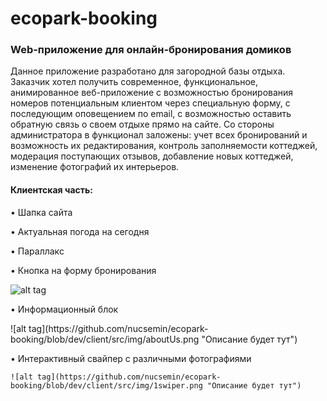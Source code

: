 # ecopark-booking
<h3 align="left">Web-приложение для онлайн-бронирования домиков</h3>

<p align="left">
Данное приложение разработано для загородной базы отдыха. Заказчик хотел получить современное, функциональное, анимированное веб-приложение с возможностью бронирования номеров потенциальным клиентом через специальную форму, с последующим оповещением по email, с возможностью оставить обратную связь о своем отдыхе прямо на сайте. Со стороны администратора в функционал заложены: учет всех бронирований и возможность их редактирования, контроль заполняемости коттеджей, модерация поступающих отзывов, добавление новых коттеджей, изменение фотографий их интерьеров.
  </p>

<h4 align="left">Клиентская часть:</h4>
<p align="left">
   • Шапка сайта 
    </p>
    <p align="left">
   • Актуальная погода на сегодня
    </p>
     <p align="left">
   • Параллакс
    </p>
 <p align="left">
   • Кнопка на форму бронирования 
    </p>

![alt tag](https://github.com/nucsemin/ecopark-booking/blob/dev/client/src/img/main_web.png "Описание будет тут")​



 <p align="left">
   • Информационный блок
    </p>
![alt tag](https://github.com/nucsemin/ecopark-booking/blob/dev/client/src/img/aboutUs.png "Описание будет тут")​


 <p align="left">
   • Интерактивный свайпер с различными фотографиями
    </p>
    
    
    ![alt tag](https://github.com/nucsemin/ecopark-booking/blob/dev/client/src/img/1swiper.png "Описание будет тут")​
    
